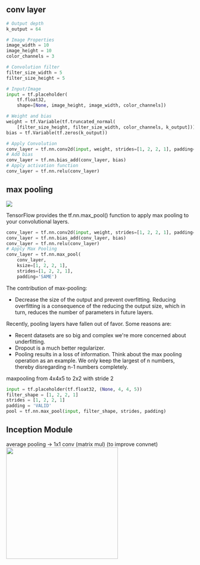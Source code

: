 ## conv layer
```python
# Output depth
k_output = 64

# Image Properties
image_width = 10
image_height = 10
color_channels = 3

# Convolution filter
filter_size_width = 5
filter_size_height = 5

# Input/Image
input = tf.placeholder(
    tf.float32,
    shape=[None, image_height, image_width, color_channels])

# Weight and bias
weight = tf.Variable(tf.truncated_normal(
    [filter_size_height, filter_size_width, color_channels, k_output]))
bias = tf.Variable(tf.zeros(k_output))

# Apply Convolution
conv_layer = tf.nn.conv2d(input, weight, strides=[1, 2, 2, 1], padding='SAME')
# Add bias
conv_layer = tf.nn.bias_add(conv_layer, bias)
# Apply activation function
conv_layer = tf.nn.relu(conv_layer)
```

## max pooling
<image src='Figs/max-pooling.png'>

TensorFlow provides the tf.nn.max_pool() function to apply max pooling to your convolutional layers.

```python
conv_layer = tf.nn.conv2d(input, weight, strides=[1, 2, 2, 1], padding='SAME')
conv_layer = tf.nn.bias_add(conv_layer, bias)
conv_layer = tf.nn.relu(conv_layer)
# Apply Max Pooling
conv_layer = tf.nn.max_pool(
    conv_layer,
    ksize=[1, 2, 2, 1],
    strides=[1, 2, 2, 1],
    padding='SAME')
```

The contribution of max-pooling: 
* Decrease the size of the output and prevent overfitting. Reducing overfitting is a consequence of the reducing the output size, which in turn, reduces the number of parameters in future layers.

Recently, pooling layers have fallen out of favor. Some reasons are:

* Recent datasets are so big and complex we're more concerned about underfitting.
* Dropout is a much better regularizer.
* Pooling results in a loss of information. Think about the max pooling operation as an example. We only keep the largest of n numbers, thereby disregarding n-1 numbers completely.

maxpooling from 4x4x5 to 2x2 with stride 2
```python
input = tf.placeholder(tf.float32, (None, 4, 4, 5))
filter_shape = [1, 2, 2, 1]
strides = [1, 2, 2, 1]
padding = 'VALID'
pool = tf.nn.max_pool(input, filter_shape, strides, padding)
```

## Inception Module
average pooling ->  1x1 conv (matrix mul) (to improve convnet)
<image src='Figs/inception.png' height=300px>
